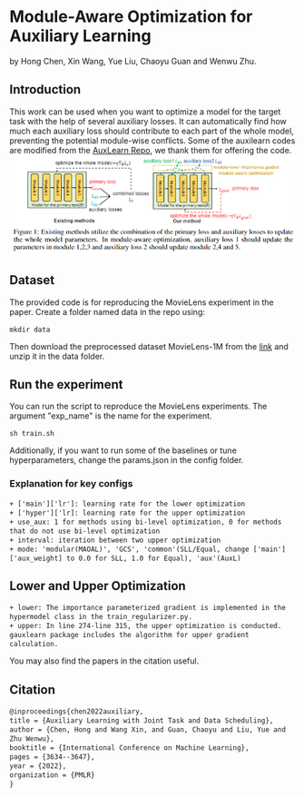 # Module-Aware Optimization for Auxiliary Learning
by Hong Chen, Xin Wang, Yue Liu, Chaoyu Guan and Wenwu Zhu.

## Introduction
This work can be used when you want to optimize a model for the target task with the help of several auxiliary losses. It can automatically find how much each auxiliary loss should contribute to each part of the whole model, preventing the potential module-wise conflicts. Some of the auxilearn codes are modified from the [AuxLearn Repo](https://github.com/AvivNavon/AuxiLearn), we thank them for offering the code. 
![_](./MAOAL.png)
## Dataset
The provided code is for reproducing the MovieLens experiment in the paper. Create a folder named data in the repo using:
```
mkdir data
```
Then download the preprocessed dataset MovieLens-1M from the [link](https://cloud.tsinghua.edu.cn/f/0aa8e2024c4647248279/?dl=1) and unzip it in the data folder.
## Run the experiment
You can run the script to reproduce the MovieLens experiments. The argument "exp_name" is the name for the experiment. 
```
sh train.sh
```
Additionally, if you want to run some of the baselines or tune hyperparameters, change the params.json in the config folder. 
### Explanation for key configs
    + ['main']['lr']: learning rate for the lower optimization
    + ['hyper']['lr]: learning rate for the upper optimization
    + use_aux: 1 for methods using bi-level optimization, 0 for methods that do not use bi-level optimization
    + interval: iteration between two upper optimization
    + mode: 'modular(MAOAL)', 'GCS', 'common'(SLL/Equal, change ['main']['aux_weight] to 0.0 for SLL, 1.0 for Equal), 'aux'(AuxL)

## Lower and Upper Optimization
    + lower: The importance parameterized gradient is implemented in the hypermodel class in the train_regularizer.py.
    + upper: In line 274-line 315, the upper optimization is conducted. gauxlearn package includes the algorithm for upper gradient calculation.


You may also find the papers in the citation useful.

## Citation
```
@inproceedings{chen2022auxiliary,
title = {Auxiliary Learning with Joint Task and Data Scheduling},
author = {Chen, Hong and Wang Xin, and Guan, Chaoyu and Liu, Yue and Zhu Wenwu},
booktitle = {International Conference on Machine Learning},
pages = {3634--3647},
year = {2022},
organization = {PMLR}
}
```




